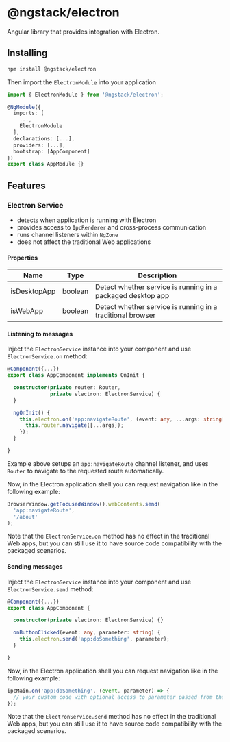 # @ngstack/electron

Angular library that provides integration with Electron.

## Installing

```sh
npm install @ngstack/electron
```

Then import the `ElectronModule` into your application

```ts
import { ElectronModule } from '@ngstack/electron';

@NgModule({
  imports: [
    ...,
    ElectronModule
  ],
  declarations: [...],
  providers: [...],
  bootstrap: [AppComponent]
})
export class AppModule {}
```

## Features

### Electron Service

* detects when application is running with Electron
* provides access to `IpcRenderer` and cross-process communication
* runs channel listeners within `NgZone`
* does not affect the traditional Web applications

#### Properties

| Name         | Type    | Description                                                 |
| ------------ | ------- | ----------------------------------------------------------- |
| isDesktopApp | boolean | Detect whether service is running in a packaged desktop app |
| isWebApp     | boolean | Detect whether service is running in a traditional browser  |

#### Listening to messages

Inject the `ElectronService` instance into your component and use `ElectronService.on` method:

```ts
@Component({...})
export class AppComponent implements OnInit {

  constructor(private router: Router,
              private electron: ElectronService) {
  }

  ngOnInit() {
    this.electron.on('app:navigateRoute', (event: any, ...args: string[]) => {
      this.router.navigate([...args]);
    });
  }

}
```

Example above setups an `app:navigateRoute` channel listener,
and uses `Router` to navigate to the requested route automatically.

Now, in the Electron application shell you can request navigation like in the following example:

```js
BrowserWindow.getFocusedWindow().webContents.send(
  'app:navigateRoute',
  '/about'
);
```

Note that the `ElectronService.on` method has no effect in the traditional Web apps,
but you can still use it to have source code compatibility with the packaged scenarios.

#### Sending messages

Inject the `ElectronService` instance into your component and use `ElectronService.send` method:

```ts
@Component({...})
export class AppComponent {

  constructor(private electron: ElectronService) {}

  onButtonClicked(event: any, parameter: string) {
    this.electron.send('app:doSomething', parameter);
  }

}
```

Now, in the Electron application shell you can request navigation like in the following example:

```js
ipcMain.on('app:doSomething', (event, parameter) => {
  // your custom code with optional access to parameter passed from the web app
});
```

Note that the `ElectronService.send` method has no effect in the traditional Web apps,
but you can still use it to have source code compatibility with the packaged scenarios.
